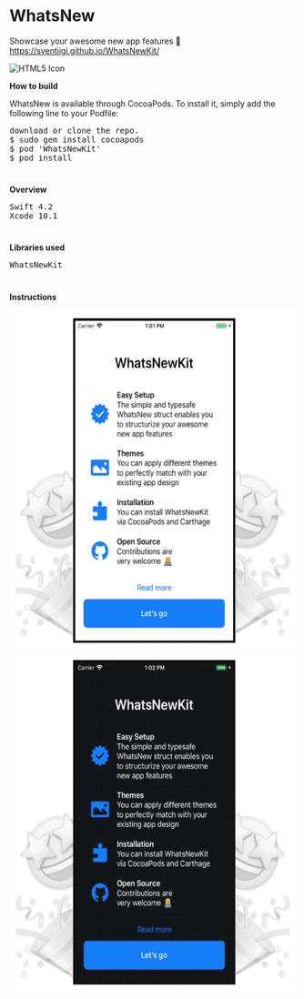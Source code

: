 # WhatsNew
Showcase your awesome new app features 📱 https://sventiigi.github.io/WhatsNewKit/

<img src="https://raw.githubusercontent.com/SvenTiigi/WhatsNewKit/gh-pages/readMeAssets/WhatsNewKit.gif" alt="HTML5 Icon" width="676" height="798">

<b>How to build</b>
<p>WhatsNew is available through CocoaPods. To install it, simply add the following line to your Podfile:</p>
<pre>
download or clone the repo.
$ sudo gem install cocoapods
$ pod 'WhatsNewKit'
$ pod install
</pre>

<h1></h1>

<b>Overview</b>
<pre>
Swift 4.2
Xcode 10.1
</pre>

<h1></h1>

<b>Libraries used</b>
<pre>
WhatsNewKit
</pre>

<h1></h1>

<b>Instructions</b>

<img src="https://github.com/obadasemary/WhatsNew/blob/master/WhatsNew/Assets.xcassets/Preview/whitePreview.imageset/whitepreview.jpg" alt="HTML5 Icon" width="576" height="598">
<img src="https://github.com/obadasemary/WhatsNew/blob/master/WhatsNew/Assets.xcassets/Preview/darkPreview.imageset/darkPreview.jpg" alt="HTML5 Icon" width="576" height="598">


